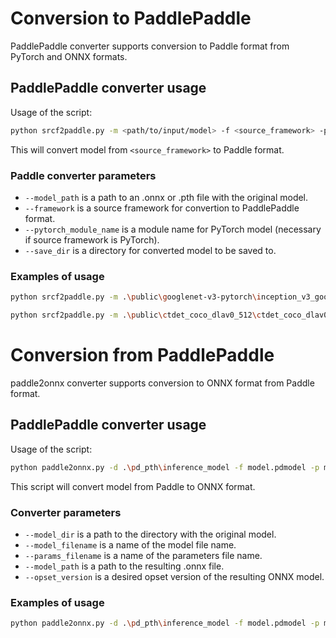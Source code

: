 # Conversion to PaddlePaddle

PaddlePaddle converter supports conversion to Paddle format from PyTorch and ONNX formats.

## PaddlePaddle converter usage

Usage of the script:

```sh
python srcf2paddle.py -m <path/to/input/model> -f <source_framework> -p <PyTorch/module/name> -d <output_directory>
```

This will convert model from `<source_framework>` to Paddle format.

### Paddle converter parameters

- `--model_path` is a path to an .onnx or .pth file with the original model.
- `--framework` is a source framework for convertion to PaddlePaddle format.
- `--pytorch_module_name` is a module name for PyTorch model (necessary if source framework is PyTorch).
- `--save_dir` is a directory for converted model to be saved to.

### Examples of usage

```sh
python srcf2paddle.py -m .\public\googlenet-v3-pytorch\inception_v3_google-1a9a5a14.pth -f pytorch -p InceptionV3 -d pd
```

```sh
python srcf2paddle.py -m .\public\ctdet_coco_dlav0_512\ctdet_coco_dlav0_512.onnx -f onnx -d pd
```

# Conversion from PaddlePaddle

paddle2onnx converter supports conversion to ONNX format from Paddle format.

## PaddlePaddle converter usage

Usage of the script:

```sh
python paddle2onnx.py -d .\pd_pth\inference_model -f model.pdmodel -p model.pdiparams -m inference.onnx -o 11
```

This script will convert model from Paddle to ONNX format.

### Converter parameters

- `--model_dir` is a path to the directory with the original model.
- `--model_filename` is a name of the model file name.
- `--params_filename` is a name of the parameters file name.
- `--model_path` is a path to the resulting .onnx file.
- `--opset_version` is a desired opset version of the resulting ONNX model.

### Examples of usage

```sh
python paddle2onnx.py -d .\pd_pth\inference_model -f model.pdmodel -p model.pdiparams -m inference.onnx -o 11
```
